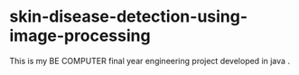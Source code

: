 # skin-disease-detection-using-image-processing
This is my BE COMPUTER final year engineering project developed in java .
